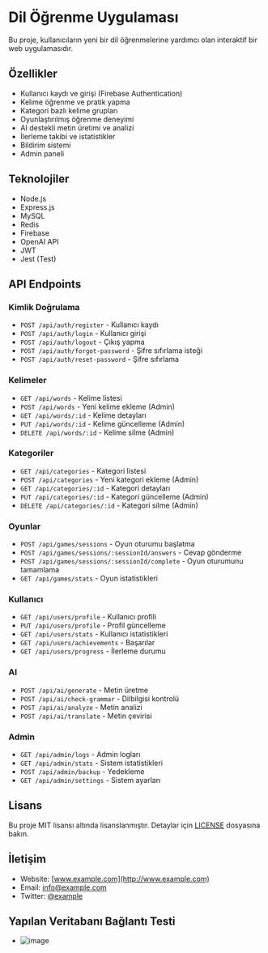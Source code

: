 # Dil Öğrenme Uygulaması

Bu proje, kullanıcıların yeni bir dil öğrenmelerine yardımcı olan interaktif bir web uygulamasıdır.

## Özellikler

- Kullanıcı kaydı ve girişi (Firebase Authentication)
- Kelime öğrenme ve pratik yapma
- Kategori bazlı kelime grupları
- Oyunlaştırılmış öğrenme deneyimi
- AI destekli metin üretimi ve analizi
- İlerleme takibi ve istatistikler
- Bildirim sistemi
- Admin paneli

## Teknolojiler

- Node.js
- Express.js
- MySQL
- Redis
- Firebase
- OpenAI API
- JWT
- Jest (Test)


## API Endpoints

### Kimlik Doğrulama
- `POST /api/auth/register` - Kullanıcı kaydı
- `POST /api/auth/login` - Kullanıcı girişi
- `POST /api/auth/logout` - Çıkış yapma
- `POST /api/auth/forgot-password` - Şifre sıfırlama isteği
- `POST /api/auth/reset-password` - Şifre sıfırlama

### Kelimeler
- `GET /api/words` - Kelime listesi
- `POST /api/words` - Yeni kelime ekleme (Admin)
- `GET /api/words/:id` - Kelime detayları
- `PUT /api/words/:id` - Kelime güncelleme (Admin)
- `DELETE /api/words/:id` - Kelime silme (Admin)

### Kategoriler
- `GET /api/categories` - Kategori listesi
- `POST /api/categories` - Yeni kategori ekleme (Admin)
- `GET /api/categories/:id` - Kategori detayları
- `PUT /api/categories/:id` - Kategori güncelleme (Admin)
- `DELETE /api/categories/:id` - Kategori silme (Admin)

### Oyunlar
- `POST /api/games/sessions` - Oyun oturumu başlatma
- `POST /api/games/sessions/:sessionId/answers` - Cevap gönderme
- `POST /api/games/sessions/:sessionId/complete` - Oyun oturumunu tamamlama
- `GET /api/games/stats` - Oyun istatistikleri

### Kullanıcı
- `GET /api/users/profile` - Kullanıcı profili
- `PUT /api/users/profile` - Profil güncelleme
- `GET /api/users/stats` - Kullanıcı istatistikleri
- `GET /api/users/achievements` - Başarılar
- `GET /api/users/progress` - İlerleme durumu

### AI
- `POST /api/ai/generate` - Metin üretme
- `POST /api/ai/check-grammar` - Dilbilgisi kontrolü
- `POST /api/ai/analyze` - Metin analizi
- `POST /api/ai/translate` - Metin çevirisi

### Admin
- `GET /api/admin/logs` - Admin logları
- `GET /api/admin/stats` - Sistem istatistikleri
- `POST /api/admin/backup` - Yedekleme
- `GET /api/admin/settings` - Sistem ayarları

## Lisans

Bu proje MIT lisansı altında lisanslanmıştır. Detaylar için [LICENSE](LICENSE) dosyasına bakın.

## İletişim

- Website: [www.example.com](http://www.example.com)
- Email: info@example.com
- Twitter: [@example](https://twitter.com/example)

## Yapılan Veritabanı Bağlantı Testi

- ![image](https://github.com/user-attachments/assets/fb350fab-9c1a-43ee-bd6a-f15dfb2a09f7)

